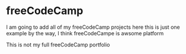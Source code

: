 # freeCodeCamp
I am going to add all of my freeCodeCamp projects here
this is just one example 
by the way, I think freeCodeCampe is awsome platform 

This is not my full freeCodeCamp portfolio
